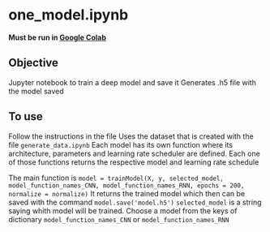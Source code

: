 # one_model.ipynb
**Must be run in [Google Colab](http://colab.research.google.com/)**
## Objective
Jupyter notebook to train a deep model and save it
Generates .h5 file with the model saved

## To use
Follow the instructions in the file 
Uses the dataset that is created with the file `generate_data.ipynb` 
Each model has its own function where its architecture, parameters and learning rate scheduler are defined. Each one of those functions returns the respective model and learning rate schedule

The main function is
`model = trainModel(X, y, selected_model, model_function_names_CNN, model_function_names_RNN, epochs = 200, normalize = normalize)`
It returns the trained model which then can be saved with the command `model.save('model.h5')`
`selected_model` is a string saying whith model will be trained. Choose a model from the keys of dictionary `model_function_names_CNN` or `model_function_names_RNN` 